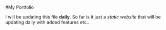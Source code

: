 #My Portfolio

I will be updating this file **daily**. So far is it just a _static website_ that will be updating daily with added features etc..

